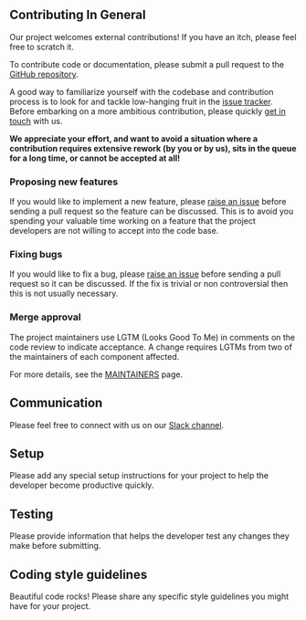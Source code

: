 <!--
       Copyright 2017 IBM Corp All Rights Reserved

   Licensed under the Apache License, Version 2.0 (the "License");
   you may not use this file except in compliance with the License.
   You may obtain a copy of the License at

       http://www.apache.org/licenses/LICENSE-2.0

   Unless required by applicable law or agreed to in writing, software
   distributed under the License is distributed on an "AS IS" BASIS,
   WITHOUT WARRANTIES OR CONDITIONS OF ANY KIND, either express or implied.
   See the License for the specific language governing permissions and
   limitations under the License.
-->

## Contributing In General
Our project welcomes external contributions! If you have an itch, please feel free to scratch it.

To contribute code or documentation, please submit a pull request to the [GitHub repository](https://github.ibm.com/StockTrader/notification-slack).

A good way to familiarize yourself with the codebase and contribution process is to look for and tackle low-hanging fruit in the [issue tracker](https://github.ibm.com/StockTrader/notification-slack/issues). Before embarking on a more ambitious contribution, please quickly [get in touch](#communication) with us.

**We appreciate your effort, and want to avoid a situation where a contribution requires extensive rework (by you or by us), sits in the queue for a long time, or cannot be accepted at all!**

### Proposing new features

If you would like to implement a new feature, please [raise an issue](https://github.ibm.com/StockTrader/notification-slack/issues) before sending a pull request so the feature can be discussed.
This is to avoid you spending your valuable time working on a feature that the project developers are not willing to accept into the code base.

### Fixing bugs

If you would like to fix a bug, please [raise an issue](https://github.ibm.com/StockTrader/notification-slack/issues) before sending a pull request so it can be discussed.
If the fix is trivial or non controversial then this is not usually necessary.

### Merge approval

The project maintainers use LGTM (Looks Good To Me) in comments on the code review to
indicate acceptance. A change requires LGTMs from two of the maintainers of each
component affected.

For more details, see the [MAINTAINERS](MAINTAINERS.md) page.

## Communication
Please feel free to connect with us on our [Slack channel](https://ibm-cloud.slack.com).

## Setup
Please add any special setup instructions for your project to help the developer become productive quickly.

## Testing
Please provide information that helps the developer test any changes they make before submitting.

## Coding style guidelines
Beautiful code rocks! Please share any specific style guidelines you might have for your project.

